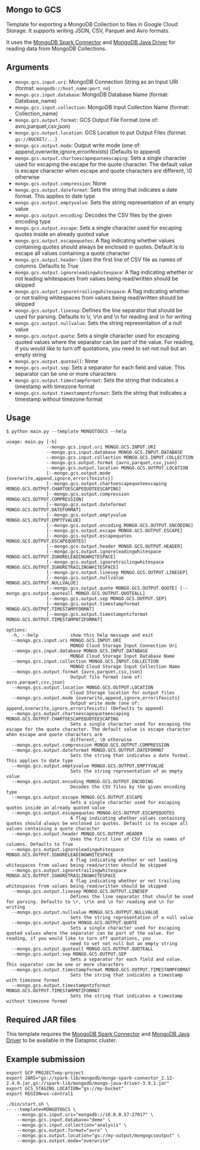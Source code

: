 ## Mongo to GCS

Template for exporting a MongoDB Collection to files in Google Cloud Storage. It supports writing JSON, CSV, Parquet and Avro formats.

It uses the [MongoDB Spark Connector](https://www.mongodb.com/products/spark-connector) and [MongoDB Java Driver](https://jar-download.com/?search_box=mongo-java-driver) for reading data from MongoDB Collections.

## Arguments

* `mongo.gcs.input.uri`: MongoDB Connection String as an Input URI (format: `mongodb://host_name:port_no`)
* `mongo.gcs.input.database`: MongoDB Database Name (format: Database_name)
* `mongo.gcs.input.collection`: MongoDB Input Collection Name (format: Collection_name)
* `mongo.gcs.output.format`: GCS Output File Format (one of: avro,parquet,csv,json)
* `mongo.gcs.output.location`: GCS Location to put Output Files (format: `gs://BUCKET/...`)
* `mongo.gcs.output.mode`: Output write mode (one of: append,overwrite,ignore,errorifexists) (Defaults to append)
* `mongo.gcs.output.chartoescapequoteescaping`: Sets a single character used for escaping the escape for the quote character. The default value is escape character when escape and quote characters are different, \0 otherwise
* `mongo.gcs.output.compression`: None
* `mongo.gcs.output.dateformat`: Sets the string that indicates a date format. This applies to date type
* `mongo.gcs.output.emptyvalue`: Sets the string representation of an empty value
* `mongo.gcs.output.encoding`: Decodes the CSV files by the given encoding type
* `mongo.gcs.output.escape`: Sets a single character used for escaping quotes inside an already quoted value
* `mongo.gcs.output.escapequotes`: A flag indicating whether values containing quotes should always be enclosed in quotes. Default is to escape all values containing a quote character
* `mongo.gcs.output.header`: Uses the first line of CSV file as names of columns. Defaults to True
* `mongo.gcs.output.ignoreleadingwhitespace`: A flag indicating whether or not leading whitespaces from values being read/written should be skipped
* `mongo.gcs.output.ignoretrailingwhitespace`: A flag indicating whether or not trailing whitespaces from values being read/written should be skipped
* `mongo.gcs.output.linesep`: Defines the line separator that should be used for parsing. Defaults to \r, \r\n and \n for reading and \n for writing
* `mongo.gcs.output.nullvalue`: Sets the string representation of a null value
* `mongo.gcs.output.quote`: Sets a single character used for escaping quoted values where the separator can be part of the value. For reading, if you would like to turn off quotations, you need to set not null but an empty string
* `mongo.gcs.output.quoteall`: None
* `mongo.gcs.output.sep`: Sets a separator for each field and value. This separator can be one or more characters
* `mongo.gcs.output.timestampformat`: Sets the string that indicates a timestamp with timezone format
* `mongo.gcs.output.timestampntzformat`: Sets the string that indicates a timestamp without timezone format

## Usage

```
$ python main.py --template MONGOTOGCS --help

usage: main.py [-h]
               --mongo.gcs.input.uri MONGO.GCS.INPUT.URI
               --mongo.gcs.input.database MONGO.GCS.INPUT.DATABASE
               --mongo.gcs.input.collection MONGO.GCS.INPUT.COLLECTION
               --mongo.gcs.output.format {avro,parquet,csv,json}
               --mongo.gcs.output.location MONGO.GCS.OUTPUT.LOCATION
               [--mongo.gcs.output.mode {overwrite,append,ignore,errorifexists}]
               [--mongo.gcs.output.chartoescapequoteescaping MONGO.GCS.OUTPUT.CHARTOESCAPEQUOTEESCAPING]
               [--mongo.gcs.output.compression MONGO.GCS.OUTPUT.COMPRESSION]
               [--mongo.gcs.output.dateformat MONGO.GCS.OUTPUT.DATEFORMAT]
               [--mongo.gcs.output.emptyvalue MONGO.GCS.OUTPUT.EMPTYVALUE]
               [--mongo.gcs.output.encoding MONGO.GCS.OUTPUT.ENCODING]
               [--mongo.gcs.output.escape MONGO.GCS.OUTPUT.ESCAPE]
               [--mongo.gcs.output.escapequotes MONGO.GCS.OUTPUT.ESCAPEQUOTES]
               [--mongo.gcs.output.header MONGO.GCS.OUTPUT.HEADER]
               [--mongo.gcs.output.ignoreleadingwhitespace MONGO.GCS.OUTPUT.IGNORELEADINGWHITESPACE]
               [--mongo.gcs.output.ignoretrailingwhitespace MONGO.GCS.OUTPUT.IGNORETRAILINGWHITESPACE]
               [--mongo.gcs.output.linesep MONGO.GCS.OUTPUT.LINESEP]
               [--mongo.gcs.output.nullvalue MONGO.GCS.OUTPUT.NULLVALUE]
               [--mongo.gcs.output.quote MONGO.GCS.OUTPUT.QUOTE] [--mongo.gcs.output.quoteall MONGO.GCS.OUTPUT.QUOTEALL]
               [--mongo.gcs.output.sep MONGO.GCS.OUTPUT.SEP]
               [--mongo.gcs.output.timestampformat MONGO.GCS.OUTPUT.TIMESTAMPFORMAT]
               [--mongo.gcs.output.timestampntzformat MONGO.GCS.OUTPUT.TIMESTAMPNTZFORMAT]

options:
  -h, --help            show this help message and exit
  --mongo.gcs.input.uri MONGO.GCS.INPUT.URI
                        MONGO Cloud Storage Input Connection Uri
  --mongo.gcs.input.database MONGO.GCS.INPUT.DATABASE
                        MONGO Cloud Storage Input Database Name
  --mongo.gcs.input.collection MONGO.GCS.INPUT.COLLECTION
                        MONGO Cloud Storage Input Collection Name
  --mongo.gcs.output.format {avro,parquet,csv,json}
                        Output file format (one of: avro,parquet,csv,json)
  --mongo.gcs.output.location MONGO.GCS.OUTPUT.LOCATION
                        Cloud Storage location for output files
  --mongo.gcs.output.mode {overwrite,append,ignore,errorifexists}
                        Output write mode (one of: append,overwrite,ignore,errorifexists) (Defaults to append)
  --mongo.gcs.output.chartoescapequoteescaping MONGO.GCS.OUTPUT.CHARTOESCAPEQUOTEESCAPING
                        Sets a single character used for escaping the escape for the quote character. The default value is escape character when escape and quote characters are
                        different, \0 otherwise
  --mongo.gcs.output.compression MONGO.GCS.OUTPUT.COMPRESSION
  --mongo.gcs.output.dateformat MONGO.GCS.OUTPUT.DATEFORMAT
                        Sets the string that indicates a date format. This applies to date type
  --mongo.gcs.output.emptyvalue MONGO.GCS.OUTPUT.EMPTYVALUE
                        Sets the string representation of an empty value
  --mongo.gcs.output.encoding MONGO.GCS.OUTPUT.ENCODING
                        Decodes the CSV files by the given encoding type
  --mongo.gcs.output.escape MONGO.GCS.OUTPUT.ESCAPE
                        Sets a single character used for escaping quotes inside an already quoted value
  --mongo.gcs.output.escapequotes MONGO.GCS.OUTPUT.ESCAPEQUOTES
                        A flag indicating whether values containing quotes should always be enclosed in quotes. Default is to escape all values containing a quote character
  --mongo.gcs.output.header MONGO.GCS.OUTPUT.HEADER
                        Uses the first line of CSV file as names of columns. Defaults to True
  --mongo.gcs.output.ignoreleadingwhitespace MONGO.GCS.OUTPUT.IGNORELEADINGWHITESPACE
                        A flag indicating whether or not leading whitespaces from values being read/written should be skipped
  --mongo.gcs.output.ignoretrailingwhitespace MONGO.GCS.OUTPUT.IGNORETRAILINGWHITESPACE
                        A flag indicating whether or not trailing whitespaces from values being read/written should be skipped
  --mongo.gcs.output.linesep MONGO.GCS.OUTPUT.LINESEP
                        Defines the line separator that should be used for parsing. Defaults to \r, \r\n and \n for reading and \n for writing
  --mongo.gcs.output.nullvalue MONGO.GCS.OUTPUT.NULLVALUE
                        Sets the string representation of a null value
  --mongo.gcs.output.quote MONGO.GCS.OUTPUT.QUOTE
                        Sets a single character used for escaping quoted values where the separator can be part of the value. For reading, if you would like to turn off quotations, you
                        need to set not null but an empty string
  --mongo.gcs.output.quoteall MONGO.GCS.OUTPUT.QUOTEALL
  --mongo.gcs.output.sep MONGO.GCS.OUTPUT.SEP
                        Sets a separator for each field and value. This separator can be one or more characters
  --mongo.gcs.output.timestampformat MONGO.GCS.OUTPUT.TIMESTAMPFORMAT
                        Sets the string that indicates a timestamp with timezone format
  --mongo.gcs.output.timestampntzformat MONGO.GCS.OUTPUT.TIMESTAMPNTZFORMAT
                        Sets the string that indicates a timestamp without timezone format
```

## Required JAR files

This template requires the [MongoDB Spark Connector](https://www.mongodb.com/products/spark-connector) and [MongoDB Java Driver](https://jar-download.com/?search_box=mongo-java-driver) to be available in the Dataproc cluster.

## Example submission

```
export GCP_PROJECT=my-project
export JARS="gs://spark-lib/mongodb/mongo-spark-connector_2.12-2.4.0.jar,gs://spark-lib/mongodb/mongo-java-driver-3.9.1.jar"
export GCS_STAGING_LOCATION="gs://my-bucket"
export REGION=us-central1

./bin/start.sh \
-- --template=MONGOTOGCS \
    --mongo.gcs.input.uri="mongodb://10.0.0.57:27017" \
    --mongo.gcs.input.database="demo" \
    --mongo.gcs.input.collection="analysis" \
    --mongo.gcs.output.format="avro" \
    --mongo.gcs.output.location="gs://my-output/mongogcsoutput" \
    --mongo.gcs.output.mode="overwrite"
```
